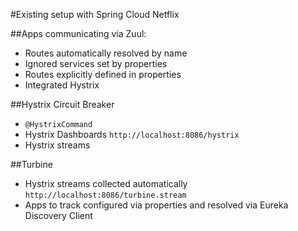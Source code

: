 #Existing setup with Spring Cloud Netflix

##Apps communicating via Zuul:
- Routes automatically resolved by name
- Ignored services set by properties
- Routes explicitly defined in properties
- Integrated Hystrix

##Hystrix Circuit Breaker
- `@HystrixCommand`
- Hystrix Dashboards `http://localhost:8086/hystrix`
- Hystrix streams

##Turbine
- Hystrix streams collected automatically  `http://localhost:8086/turbine.stream`
- Apps to track configured via properties and resolved via Eureka Discovery Client
